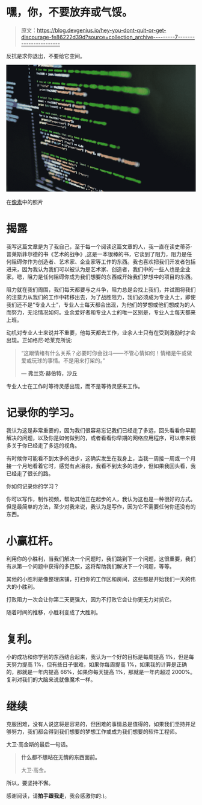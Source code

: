 # 嘿，你，不要放弃或气馁。

> 原文：<https://blog.devgenius.io/hey-you-dont-quit-or-get-discourage-fe86222d39d?source=collection_archive---------7----------------------->

反抗是求你退出，不要给它空间。

![](img/2c5af36545e2646ce2559f63248bbd4b.png)

在[像素](https://www.pexels.com/es-es/foto/pantalla-codificando-primer-plano-lenguaje-de-programacion-6424586/?utm_content=attributionCopyText&utm_medium=referral&utm_source=pexels)中的照片

# 揭露

我写这篇文章是为了我自己，至于每一个阅读这篇文章的人，我一直在读史蒂芬·普莱斯菲尔德的书《艺术的战争》,这是一本很棒的书，它谈到了阻力，阻力是任何阻碍你作为创造者、艺术家、企业家等工作的东西。我也喜欢把我们开发者包括进来，因为我认为我们可以被认为是艺术家、创造者，我们中的一些人也是企业家。嗯，阻力是任何阻碍你成为我们想要的东西或开始我们梦想中的项目的东西。

阻力就在我们周围，我们每天都要与之斗争，阻力总是会找上我们，并试图将我们的注意力从我们的工作中转移出去，为了战胜阻力，我们必须成为专业人士，即使我们还不是“专业人士”，专业人士每天都会出现，为他们的梦想或他们想成为的人而努力，无论情况如何。业余爱好者和专业人士的唯一区别是，专业人士每天都来上班。

动机对专业人士来说并不重要，他每天都去工作，业余人士只有在受到激励时才会出现。正如格尼·哈莱克所说:

> “这跟情绪有什么关系？必要时你会战斗——不管心情如何！情绪是牛或做爱或玩球的事情。不是用来打架的。”
> 
> ― **弗兰克·赫伯特，沙丘**

专业人士在工作时等待灵感出现，而不是等待灵感来工作。

# 记录你的学习。

我认为这是非常重要的，因为我们很容易忘记我们已经走了多远，回头看看你早期解决的问题，以及你是如何做到的，或者看看你早期的网络应用程序，可以带来很多关于你已经走了多远的视角。

有时候你可能看不到太多的进步，这确实发生在我身上，当我一周接一周或一个月接一个月地看着它时，感觉有点沮丧，我看不到太多的进步，但如果我回头看，我已经走了很长的路。

你如何记录你的学习？

你可以写作，制作视频，帮助其他正在起步的人，我认为这也是一种很好的方式。但是最简单的方法，至少对我来说，我认为是写作，因为它不需要任何你还没有的东西。

# **小赢杠杆。**

利用你的小胜利，当我们解决一个问题时，我们跳到下一个问题，这很重要，我们有从第一个问题中获得的多巴胺，这将帮助我们解决下一个问题，等等。

其他的小胜利是像整理床铺，打扫你的工作区和房间，这些都是开始我们一天的伟大的小胜利。

打败阻力一次会让你第二天更强大，因为不打败它会让你更无力对抗它。

随着时间的推移，小胜利变成了大胜利。

# 复利。

小的成功和你学到的东西结合起来，我认为一个好的目标是每周提高 1%，但是每天努力提高 1%，但有些日子很难，如果你每周提高 1%，如果我的计算是正确的，那就是一年内提高 66%，如果你每天提高 1%，那就是一年内超过 2000%。复利对我们的大脑来说就像魔术一样。

# 继续

克服困难，没有人说这将是容易的，但困难的事情总是值得的，如果我们坚持并足够努力，我们都会得到我们想要的梦想工作或成为我们想要的软件工程师。

大卫·高金斯的最后一句话。

> **什么都不想站在无情的东西面前。**
> 
> 大卫·高金。

所以，要坚持不懈。

感谢阅读，请**拍手跟我走**，我会感激你的:)。